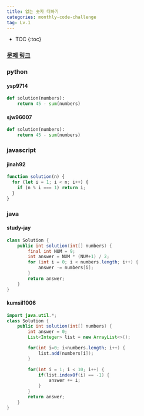 ```yaml
---
title: 없는 숫자 더하기
categories: monthly-code-challenge
tag: Lv.1
---
```


- TOC
  {:toc}

### [문제 링크](https://programmers.co.kr/learn/courses/30/lessons/86051)

### python

#### ysp9714

```python
def solution(numbers):
    return 45 - sum(numbers)
```

#### sjw96007

```python
def solution(numbers):
    return 45 - sum(numbers)
```

### javascript

#### jinah92

```javascript
function solution(n) {
  for (let i = 1; i < n; i++) {
    if (n % i === 1) return i;
  }
}
```

### java

#### study-jay

```java
class Solution {
    public int solution(int[] numbers) {
        final int NUM = 9;
        int answer = NUM * (NUM+1) / 2;
        for (int i = 0; i < numbers.length; i++) {
            answer -= numbers[i];
        }
        return answer;
    }
}
```

#### kumsil1006

```java
import java.util.*;
class Solution {
    public int solution(int[] numbers) {
        int answer = 0;
        List<Integer> list = new ArrayList<>();

        for(int i=0; i<numbers.length; i++) {
            list.add(numbers[i]);
        }

        for(int i = 1; i < 10; i++) {
            if(list.indexOf(i) == -1) {
                answer += i;
            }
        }
        return answer;
    }
}
```
